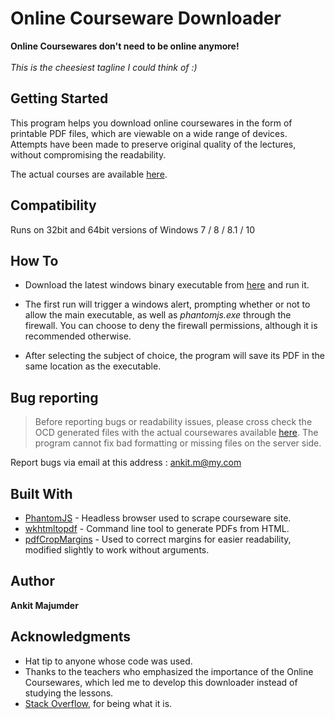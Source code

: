 # Online Courseware Downloader

**Online Coursewares don't need to be online anymore!**</br></br>
*This is the cheesiest tagline I could think of :)*

## Getting Started

This program helps you download online coursewares in the form of printable PDF files, which are viewable on a wide range of devices. Attempts have been made to preserve original quality of the lectures, without compromising the readability.

The actual courses are available [here](http://122.252.249.26:96/forms/frmlogin.aspx).

## Compatibility

Runs on 32bit and 64bit versions of Windows 7 / 8 / 8.1 / 10

## How To

 - Download the latest windows binary executable from
   [here](https://github.com/ankit1w/OCD/releases) and run it. 
   
  - The first run will trigger a windows alert, prompting whether or not
   to allow the main executable, as well as *phantomjs.exe* through the
   firewall. You can choose to deny the firewall permissions, although
   it is recommended otherwise.
   
   - After selecting the subject of choice, the program will save its PDF in the same location as the executable.

## Bug reporting

> Before reporting bugs or readability issues, please cross check the OCD generated files with the actual coursewares available [here](http://122.252.249.26:96/forms/frmlogin.aspx). The program cannot fix bad formatting or missing files on the server side.

Report bugs via email at this address : [ankit.m@my.com](mailto:ankit.m@my.com?Subject=OCD%20Bug%20Report)

## Built With

* [PhantomJS](https://phantomjs.org/) - Headless browser used to scrape courseware site.
* [wkhtmltopdf](https://wkhtmltopdf.org/) - Command line tool to generate PDFs from HTML.
* [pdfCropMargins](https://github.com/abarker/pdfCropMargins) - Used to correct margins for easier readability, modified slightly to work without arguments.

## Author

**Ankit Majumder** 

## Acknowledgments

* Hat tip to anyone whose code was used.
* Thanks to the teachers who emphasized the importance of the Online Coursewares, which led me to develop this downloader instead of studying the lessons.
* [Stack Overflow](https://stackoverflow.com/), for being what it is.

